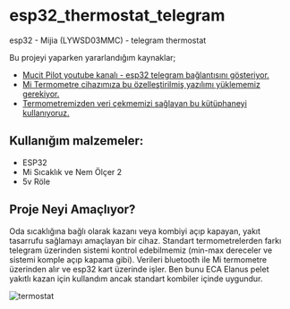 # esp32_thermostat_telegram
esp32 - Mijia (LYWSD03MMC) - telegram thermostat

Bu projeyi yaparken yararlandığım kaynaklar;
* [Mucit Pilot youtube kanalı - esp32 telegram bağlantısını gösteriyor.](youtube.com/watch?v=g6W4bdM9Vhg) 
* [Mi Termometre cihazımıza bu özelleştirilmiş yazılımı yüklememiz gerekiyor. ](github.com/atc1441/ATC_MiThermometer) 
* [Termometremizden veri çekmemizi sağlayan bu kütüphaneyi kullanıyoruz.](github.com/matthias-bs/ATC_MiThermometer)
  
## Kullanığım malzemeler:
* ESP32
* Mi Sıcaklık ve Nem Ölçer 2
* 5v Röle
  
## Proje Neyi Amaçlıyor?
Oda sıcaklığına bağlı olarak kazanı veya kombiyi açıp kapayan, yakıt tasarrufu sağlamayı amaçlayan bir cihaz. Standart termometrelerden farkı telegram üzerinden sistemi kontrol edebilmemiz (min-max dereceler ve sistemi komple açıp kapama gibi). Verileri bluetooth ile Mi termometre üzerinden alır ve esp32 kart üzerinde işler.
Ben bunu ECA Elanus pelet yakıtlı kazan için kullandım ancak standart kombiler içinde uygundur.

![termostat](https://github.com/ehlullah/esp32_thermostat_telegram/assets/29586225/2e8f11ec-b5b4-45d3-91a8-648c70bee08a)

